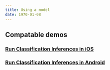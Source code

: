 ```yaml
---
title: Using a model
date: 1970-01-08
---
```

## Compatable demos
### [Run Classification Inferences in iOS](https://github.com/cloud-annotations/classification-ios/)
### [Run Classification Inferences in Android](https://github.com/cloud-annotations/classification-android/)
